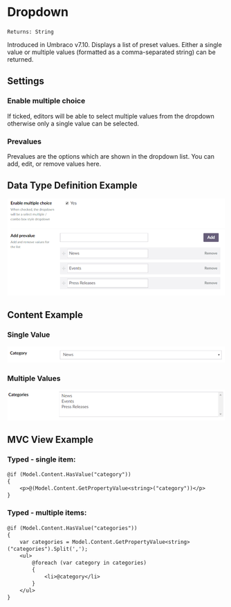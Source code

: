 # Dropdown

`Returns: String`

Introduced in Umbraco v7.10. Displays a list of preset values. Either a single value or multiple values (formatted as a comma-separated string) can be returned.

## Settings

### Enable multiple choice
If ticked, editors will be able to select multiple values from the dropdown otherwise only a single value can be selected.

### Prevalues
Prevalues are the options which are shown in the dropdown list. You can add, edit, or remove values here.

## Data Type Definition Example

![Dropdown Data Type Definition](images/Dropdown-DataType.png)

## Content Example

### Single Value

![Single dropdown content example](images/DropdownSingle-Content.png)

### Multiple Values

![Multiple dropdown content example](images/DropdownMultiple-Content.png)

## MVC View Example

### Typed - single item:

    @if (Model.Content.HasValue("category"))
    {
        <p>@(Model.Content.GetPropertyValue<string>("category"))</p>
    }

### Typed - multiple items:

    @if (Model.Content.HasValue("categories"))
    {
        var categories = Model.Content.GetPropertyValue<string>("categories").Split(',');
        <ul>
            @foreach (var category in categories)
            {
                <li>@category</li>
            }
        </ul>
    }
